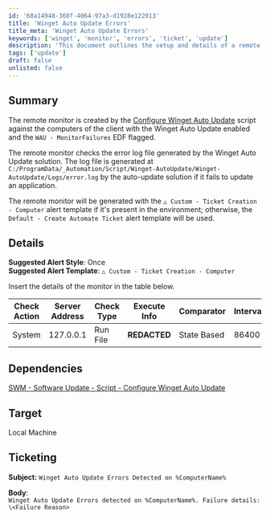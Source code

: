 ```yaml
---
id: '68a14948-368f-4064-97a3-d1928e122013'
title: 'Winget Auto Update Errors'
title_meta: 'Winget Auto Update Errors'
keywords: ['winget', 'monitor', 'errors', 'ticket', 'update']
description: 'This document outlines the setup and details of a remote monitor for detecting errors in the Winget Auto Update process. It describes how the monitor is created, the log file it checks, the alert templates used, and the ticketing format for error notifications.'
tags: ['update']
draft: false
unlisted: false
---
```


## Summary

The remote monitor is created by the [Configure Winget Auto Update](<../scripts/Configure Winget Auto Update.md>) script against the computers of the client with the Winget Auto Update enabled and the `WAU - MonitorFailures` EDF flagged.

The remote monitor checks the error log file generated by the Winget Auto Update solution. The log file is generated at `C:/ProgramData/_Automation/Script/Winget-AutoUpdate/Winget-AutoUpdate/Logs/error.log` by the auto-update solution if it fails to update an application.

The remote monitor will be generated with the `△ Custom - Ticket Creation - Computer` alert template if it's present in the environment; otherwise, the `Default - Create Automate Ticket` alert template will be used.

## Details

**Suggested Alert Style**: Once  
**Suggested Alert Template**: `△ Custom - Ticket Creation - Computer`

Insert the details of the monitor in the table below.

| Check Action | Server Address | Check Type | Execute Info | Comparator | Interval |
|--------------|----------------|------------|---------------|-------------|----------|
| System       | 127.0.0.1      | Run File   | **REDACTED**  | State Based | 86400    |

## Dependencies

[SWM - Software Update - Script - Configure Winget Auto Update](<../scripts/Configure Winget Auto Update.md>)

## Target

Local Machine

## Ticketing

**Subject:** `Winget Auto Update Errors Detected on %ComputerName%`  

**Body**:  
`Winget Auto Update Errors detected on %ComputerName%. Failure details:`  
`\<Failure Reason>`